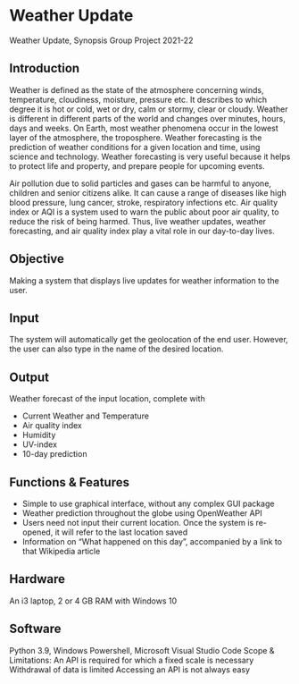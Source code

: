 # Weather Update
Weather Update, Synopsis Group Project 2021-22 

## Introduction
Weather is defined as the state of the atmosphere concerning winds, temperature, cloudiness, moisture, pressure etc. It describes to which degree it is hot or cold, wet or dry, calm or stormy, clear or cloudy. Weather is different in different parts of the world and changes over minutes, hours, days and weeks. On Earth, most weather phenomena occur in the lowest layer of the atmosphere, the troposphere.
Weather forecasting is the prediction of weather conditions for a given location and time, using science and technology. Weather forecasting is very useful because it helps to protect life and property, and prepare people for upcoming events. 

Air pollution due to solid particles and gases can be harmful to anyone, children and senior citizens alike. It can cause a range of diseases like high blood pressure, lung cancer, stroke, respiratory infections etc. Air quality index or AQI is a system used to warn the public about poor air quality, to reduce the risk of being harmed. 
Thus, live weather updates, weather forecasting, and air quality index play a vital role in our day-to-day lives.

## Objective
Making a system that displays live updates for weather information to the user. 

## Input
The system will automatically get the geolocation of the end user. However, the user can also type in the name of the desired location.

## Output
Weather forecast of the input location, complete with 
- Current Weather and Temperature
- Air quality index
- Humidity
- UV-index
- 10-day prediction 

## Functions & Features
- Simple to use graphical interface, without any complex GUI package
- Weather prediction throughout the globe using OpenWeather API
- Users need not input their current location. Once the system is re-opened, it will refer to the last location saved
- Information on “What happened on this day”, accompanied by a link to that Wikipedia article

## Hardware
An i3 laptop, 2 or 4 GB RAM with Windows 10

## Software
Python 3.9, Windows Powershell, Microsoft Visual Studio Code
Scope & Limitations:
An API is required for which a fixed scale is necessary
Withdrawal of data is limited
Accessing an API is not always easy

